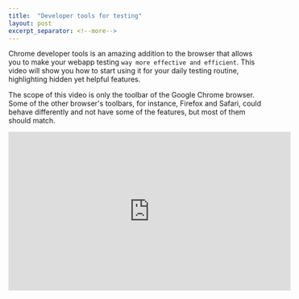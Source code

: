 ```yaml
---
title:  "Developer tools for testing"
layout: post
excerpt_separator: <!--more-->
---
```


Chrome developer tools is an amazing addition to the browser that allows you to make your webapp testing `way more effective and efficient`. 
This video will show you how to start using it for your daily testing routine, highlighting hidden yet helpful features.

The scope of this video is only the toolbar of the Google Chrome browser. Some of the other browser's toolbars, for instance, Firefox and Safari, could behave differently and not have some of the features, but most of them should match.

<iframe width="560" height="315" src="https://www.youtube.com/embed/ShqvUWYWWpg" title="YouTube video player" frameborder="0" allow="accelerometer; autoplay; clipboard-write; encrypted-media; gyroscope; picture-in-picture; web-share" allowfullscreen></iframe>